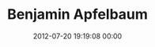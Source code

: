 ---
title: "Benjamin Apfelbaum"
date: 2012-07-20 19:19:08 00:00
permalink: /cyze79
twitter: "cyze79"
likes: [1095,69,606,129,759,1047]
id: 1215
gravatar: "http://www.gravatar.com/avatar/6a749676f1779cfa0911718aa5de1769"
---